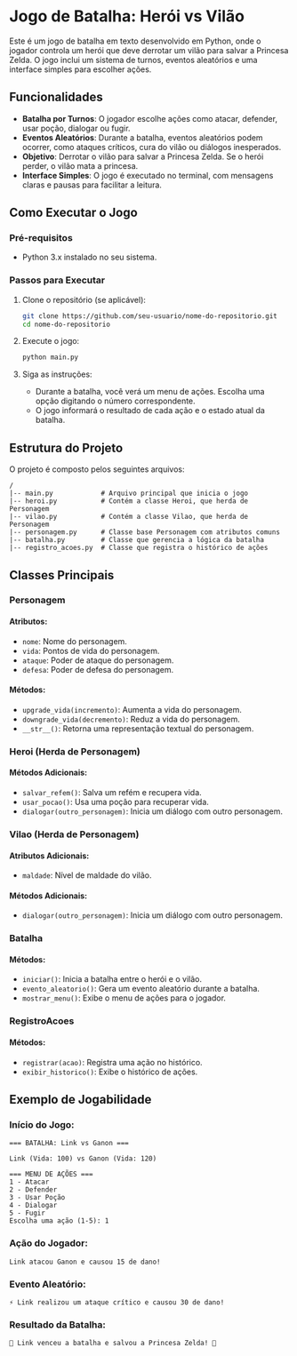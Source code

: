 # Jogo de Batalha: Herói vs Vilão

Este é um jogo de batalha em texto desenvolvido em Python, onde o jogador controla um herói que deve derrotar um vilão para salvar a Princesa Zelda. O jogo inclui um sistema de turnos, eventos aleatórios e uma interface simples para escolher ações.

## Funcionalidades

- **Batalha por Turnos**: O jogador escolhe ações como atacar, defender, usar poção, dialogar ou fugir.
- **Eventos Aleatórios**: Durante a batalha, eventos aleatórios podem ocorrer, como ataques críticos, cura do vilão ou diálogos inesperados.
- **Objetivo**: Derrotar o vilão para salvar a Princesa Zelda. Se o herói perder, o vilão mata a princesa.
- **Interface Simples**: O jogo é executado no terminal, com mensagens claras e pausas para facilitar a leitura.

## Como Executar o Jogo

### Pré-requisitos

- Python 3.x instalado no seu sistema.

### Passos para Executar

1. Clone o repositório (se aplicável):

   ```bash
   git clone https://github.com/seu-usuario/nome-do-repositorio.git
   cd nome-do-repositorio
   ```

2. Execute o jogo:

   ```bash
   python main.py
   ```

3. Siga as instruções:

   - Durante a batalha, você verá um menu de ações. Escolha uma opção digitando o número correspondente.
   - O jogo informará o resultado de cada ação e o estado atual da batalha.

## Estrutura do Projeto

O projeto é composto pelos seguintes arquivos:

```
/
|-- main.py            # Arquivo principal que inicia o jogo
|-- heroi.py           # Contém a classe Heroi, que herda de Personagem
|-- vilao.py           # Contém a classe Vilao, que herda de Personagem
|-- personagem.py      # Classe base Personagem com atributos comuns
|-- batalha.py         # Classe que gerencia a lógica da batalha
|-- registro_acoes.py  # Classe que registra o histórico de ações
```

## Classes Principais

### Personagem

#### Atributos:

- `nome`: Nome do personagem.
- `vida`: Pontos de vida do personagem.
- `ataque`: Poder de ataque do personagem.
- `defesa`: Poder de defesa do personagem.

#### Métodos:

- `upgrade_vida(incremento)`: Aumenta a vida do personagem.
- `downgrade_vida(decremento)`: Reduz a vida do personagem.
- `__str__()`: Retorna uma representação textual do personagem.

### Heroi (Herda de Personagem)

#### Métodos Adicionais:

- `salvar_refem()`: Salva um refém e recupera vida.
- `usar_pocao()`: Usa uma poção para recuperar vida.
- `dialogar(outro_personagem)`: Inicia um diálogo com outro personagem.

### Vilao (Herda de Personagem)

#### Atributos Adicionais:

- `maldade`: Nível de maldade do vilão.

#### Métodos Adicionais:

- `dialogar(outro_personagem)`: Inicia um diálogo com outro personagem.

### Batalha

#### Métodos:

- `iniciar()`: Inicia a batalha entre o herói e o vilão.
- `evento_aleatorio()`: Gera um evento aleatório durante a batalha.
- `mostrar_menu()`: Exibe o menu de ações para o jogador.

### RegistroAcoes

#### Métodos:

- `registrar(acao)`: Registra uma ação no histórico.
- `exibir_historico()`: Exibe o histórico de ações.

## Exemplo de Jogabilidade

### Início do Jogo:

```
=== BATALHA: Link vs Ganon ===

Link (Vida: 100) vs Ganon (Vida: 120)

=== MENU DE AÇÕES ===
1 - Atacar
2 - Defender
3 - Usar Poção
4 - Dialogar
5 - Fugir
Escolha uma ação (1-5): 1
```

### Ação do Jogador:

```
Link atacou Ganon e causou 15 de dano!
```

### Evento Aleatório:

```
⚡ Link realizou um ataque crítico e causou 30 de dano!
```

### Resultado da Batalha:

```
🎉 Link venceu a batalha e salvou a Princesa Zelda! 🎉
```

